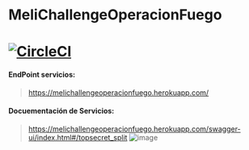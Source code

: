 # MeliChallengeOperacionFuego
[![CircleCI](https://circleci.com/gh/danielDaleman/MeliChallengeOperacionFuego.svg?style=svg&circle-token=2ed89382eeacbfba9bfa3d961b18d7682f0590d9)](https://circleci.com/gh/danielDaleman/MeliChallengeOperacionFuego)
======
#### **EndPoint servicios:**
> https://melichallengeoperacionfuego.herokuapp.com/

#### **Docuementación de Servicios:**
> https://melichallengeoperacionfuego.herokuapp.com/swagger-ui/index.html#/topsecret_split
![image](https://user-images.githubusercontent.com/32171194/109751582-cbe05480-7bac-11eb-8a0c-ea728021dd9f.png)
